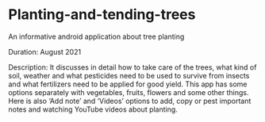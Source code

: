 # Planting-and-tending-trees
An informative android application about tree planting

Duration: August 2021

Description: It discusses in detail how to take care of the trees, what kind of soil, weather and 
what pesticides need to be used to survive from insects and what fertilizers need to be applied 
for good yield. This app has some options separately with vegetables, fruits, flowers and 
some other things. Here is also ‘Add note’ and ‘Videos’ options to add, copy or pest 
important notes and watching YouTube videos about planting.

